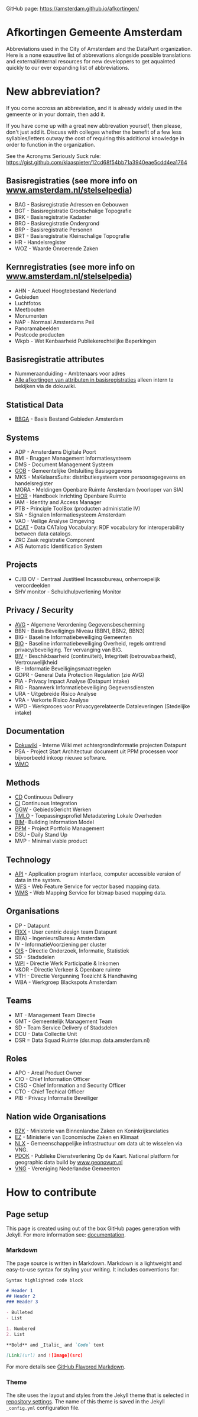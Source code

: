 GitHub page: https://amsterdam.github.io/afkortingen/

# Afkortingen Gemeente Amsterdam

Abbreviations used in the City of Amsterdam and the DataPunt organization.
Here is a none exaustive list of abbrevations alongside possible translations and external/internal resources for new developpers to get aquainted quickly to our ever expanding list of abbreviations.

# New abbreviation?

If you come accross an abbreviation, and it is already widely used in the gemeente or in your domain, then add it.

If you have come up with a great new abbrevation yourself, then please, don't just add it.
Discuss with colleges whether the benefit of a few less syllables/letters outway the cost of requiring this additional knowledge in order to function in the organization.

See the Acronyms Seriously Suck rule: https://gist.github.com/klaaspieter/12cd68f54bb71a3940eae5cdd4ea1764

## Basisregistraties (see more info on www.amsterdam.nl/stelselpedia)
- BAG - Basisregistratie Adressen en Gebouwen 
- BGT - Basisregistratie Grootschalige Topografie 
- BRK - Basisregistratie Kadaster 
- BRO - Basisregistratie Ondergrond
- BRP - Basisregistratie Personen 
- BRT - Basisregistratie Kleinschalige Topografie
-  HR - Handelsregister
- WOZ - Waarde Onroerende Zaken 

## Kernregistraties (see more info on www.amsterdam.nl/stelselpedia)
- AHN - Actueel Hoogtebestand Nederland
- Gebieden
- Luchtfotos
- Meetbouten
- Monumenten
- NAP - Normaal Amsterdams Peil
- Panoramabeelden
- Postcode producten
- Wkpb - Wet Kenbaarheid Publiekerechtelijke Beperkingen

## Basisregistratie attributes
- Nummeraanduiding - Ambtenaars voor adres
- [Alle afkortingen van attributen in basisregistraties](https://dokuwiki.datapunt.amsterdam.nl/doku.php?id=start:datasets:basisregistratie:afkortingen_registraties) alleen intern te bekijken via de dokuwiki.

## Statistical Data
- [BBGA](https://data.amsterdam.nl/#?dte=dcatd%2Fdatasets%2Fbasisbestand-gebieden-amsterdam-bbga&dtfs=T&dsf=groups::bevolking&mpb=topografie&mpz=11&mpv=52.3731081:4.8932945) - Basis Bestand Gebieden Amsterdam

## Systems

- ADP - Amsterdams Digitale Poort
- BMI - Bruggen Management Informatiesysteem
- DMS - Document Management Systeem
- [GOB](https://github.com/Amsterdam/GOB) - Gemeentelijke Ontsluiting Basisgegevens
- MKS - MaKelaarsSuite: distributiesysteem voor persoonsgegevens en handelsregister
- MORA - Meldingen Openbare Ruimte Amsterdam (voorloper van SIA)
- [HIOR](https://hior.amsterdam.nl) - Handboek Inrichting Openbare Ruimte
- IAM - Identity and Access Manager
- PTB - Principle ToolBox (producten administatie IV)
- SIA - Signalen Informatiesysteem Amsterdam
- VAO - Veilige Analyse Omgeving
- [DCAT](https://www.w3.org/TR/vocab-dcat/) - Data CATalog Vocabulary: RDF vocabulary for interoperability between data catalogs. 
- ZRC Zaak registratie Component
- AIS Automatic Identification System

## Projects
- CJIB OV - Centraal Justitieel Incassobureau, onherroepelijk veroordeelden
- SHV monitor - Schuldhulpverlening Monitor

## Privacy / Security
- [AVG](https://autoriteitpersoonsgegevens.nl/nl/onderwerpen/avg-europese-privacywetgeving/algemene-informatie-avg) - Algemene Verordening Gegevensbescherming
- BBN - Basis Beveiligings Niveau (BBN1, BBN2, BBN3)
- BIG - Baseline Informatiebeveiliging Gemeenten
- [BIO](https://www.informatiebeveiligingsdienst.nl/product/baseline-informatiebeveiliging-overheid-bio/) - Baseline informatiebeveiliging Overheid, regels omtrend privacy/beveiliging. Ter vervanging van BIG.
- [BIV](https://nl.wikipedia.org/wiki/BIV-classificatie) -  Beschikbaarheid (continuïteit), Integriteit (betrouwbaarheid), Vertrouwelijkheid 
- IB - Informatie Beveiligingsmaatregelen
- GDPR - General Data Protection Regulation (zie AVG)
- PIA - Privacy Impact Analyse (Datapunt intake)
- RIG - Raamwerk Informatiebeveiliging Gegevensdiensten
- URA - Uitgebreide Risico Analyse
- VRA - Verkorte Risico Analyse
- WPD - Werkproces voor Privacygerelateerde Dataleveringen (Stedelijke intake)

## Documentation
- [Dokuwiki](https://dokuwiki.datapunt.amsterdam.nl/) - Interne Wiki met achtergrondinformatie projecten Datapunt
- PSA - Project Start Architectuur document uit PPM processen voor bijvoorbeeld inkoop nieuwe software.
- [WMO](https://www.rijksoverheid.nl/onderwerpen/zorg-en-ondersteuning-thuis/wmo-2015)

## Methods
- [CD](https://nl.wikipedia.org/wiki/Continuous_delivery) Continuous Delivery
- [CI](https://en.wikipedia.org/wiki/Continuous_integration) Continuous Integration
- [GGW](https://www.amsterdam.nl/bestuur-organisatie/volg-beleid/gebiedsgericht/artikelen/gebiedsgericht/) - GebiedsGericht Werken
- [TMLO](https://www.google.com/url?sa=t&rct=j&q=&esrc=s&source=web&cd=1&cad=rja&uact=8&ved=2ahUKEwi4wav0pu3fAhUB-aQKHV5tBToQFjAAegQIChAB&url=https%3A%2F%2Fwww.archief2020.nl%2Fnieuws%2Ftoepassingsprofiel-metadatering-lokale-overheden&usg=AOvVaw0RlTyWc4GdgL8ClI1pUu8y) - Toepassingsprofiel Metadatering Lokale Overheden
- [BIM](https://hetnationaalbimplatform.nl/wat-is-bim.php)- Building Information Model
- [PPM](https://leansixsigmatools.nl/projectportfolio-management) - Project Portfolio Management
- DSU - Daily Stand Up
- MVP - Minimal viable product

## Technology
- [API](https://nl.wikipedia.org/wiki/Application_programming_interface) - Application program interface, computer accessible version of data in the system. 
- [WFS](https://nl.wikipedia.org/wiki/Web_Feature_Service) - Web Feature Service for vector based mapping data.
- [WMS](https://nl.wikipedia.org/wiki/WMS) - Web Mapping Service for bitmap based mapping data.

## Organisations
- DP - Datapunt
- [FIXX](https://www.amsterdam.nl/bestuur-organisatie/organisatie/overige/datalab-amsterdam/werkplaats/fixxx/) - User centric design team Datapunt
- IB(A) - IngenieursBureau Amsterdam
- IV - InformatieVoorziening per cluster
- [OIS](https://www.ois.amsterdam.nl/) - Directie Onderzoek, Informatie, Statistiek
- SD - Stadsdelen
- [WPI](https://www.amsterdam.nl/werk-inkomen/) - Directie Werk Participatie & Inkomen
- V&OR - Directie Verkeer & Openbare ruimte
- VTH - Directie Vergunning Toezicht & Handhaving
- WBA - Werkgroep Blackspots Amsterdam

## Teams
- MT - Management Team Directie
- GMT - Gemeentelijk Management Team
- SD - Team Service Delivery of Stadsdelen
- DCU - Data Collectie Unit
- DSR = Data Squad Ruimte (dsr.map.data.amsterdam.nl)

## Roles
- APO - Areal Product Owner
- CIO - Chief Information Officer
- CISO - Chief Information and Security Officer
- CTO - Chief Techical Officer
- PIB - Privacy Informatie Beveiliger

## Nation wide Organisations
- [BZK](https://www.rijksoverheid.nl/ministeries/ministerie-van-binnenlandse-zaken-en-koninkrijksrelaties) - Ministerie van Binnenlandse Zaken en Koninkrijksrelaties
- [EZ](https://www.rijksoverheid.nl/ministeries/ministerie-van-economische-zaken-en-klimaat) - Ministerie van Economische Zaken en Klimaat
- [NLX](https://nlx.io/) - Gemeenschappelijke infrastructuur om data uit te wisselen via VNG.
- [PDOK](https://www.pdok.nl/) - Publieke Dienstverlening Op de Kaart. National platform for geographic data build by www.geonovum.nl 
- [VNG](https://vng.nl/) - Vereniging Nederlandse Gemeenten


# How to contribute

## Page setup

This page is created using out of the box GitHub pages generation with Jekyll. For more information see: [documentation](https://help.github.com/categories/github-pages-basics/).


### Markdown

The page source is written in Markdown. Markdown is a lightweight and easy-to-use syntax for styling your writing. It includes conventions for:

```markdown
Syntax highlighted code block

# Header 1
## Header 2
### Header 3

- Bulleted
- List

1. Numbered
2. List

**Bold** and _Italic_ and `Code` text

[Link](url) and ![Image](src)
```

For more details see [GitHub Flavored Markdown](https://guides.github.com/features/mastering-markdown/).


### Theme

The site uses the layout and styles from the Jekyll theme that is selected in [repository settings](https://github.com/RRMoelker/amsterdam-abbreviations/settings). The name of this theme is saved in the Jekyll `_config.yml` configuration file.
